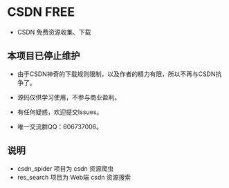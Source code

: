 # CSDN FREE
* CSDN 免费资源收集、下载

## 本项目已停止维护

- 由于CSDN神奇的下载规则限制，以及作者的精力有限，所以不再与CSDN抗争了。

- 源码仅供学习使用，不参与商业盈利。

- 有任何疑惑，欢迎提交Issues。

- 唯一交流群QQ：606737006。

## 说明
* csdn_spider 项目为 csdn 资源爬虫
* res_search 项目为 Web端 csdn 资源搜索
